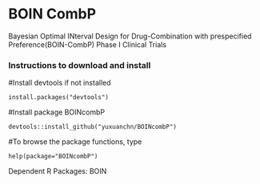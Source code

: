 # BOIN CombP

Bayesian Optimal INterval Design for Drug-Combination with prespecified Preference(BOIN-CombP) Phase I Clinical Trials

### Instructions to download and install

#Install devtools if not installed

`install.packages("devtools")`

#Install package BOINcombP

`devtools::install_github("yuxuanchn/BOINcombP")`

#To browse the package functions, type

`help(package="BOINcombP")`

Dependent R Packages: BOIN
